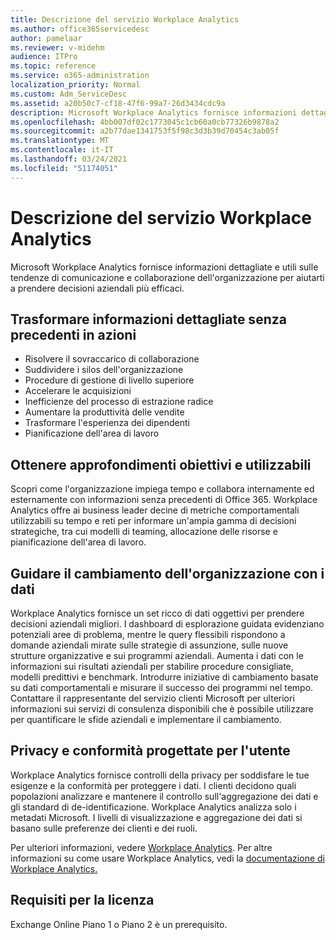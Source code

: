 ```yaml
---
title: Descrizione del servizio Workplace Analytics
ms.author: office365servicedesc
author: pamelaar
ms.reviewer: v-midehm
audience: ITPro
ms.topic: reference
ms.service: o365-administration
localization_priority: Normal
ms.custom: Adm_ServiceDesc
ms.assetid: a20b50c7-cf18-47f6-99a7-26d3434cdc9a
description: Microsoft Workplace Analytics fornisce informazioni dettagliate e utili sulle tendenze di comunicazione e collaborazione dell'organizzazione per aiutarti a prendere decisioni aziendali più efficaci.
ms.openlocfilehash: 4bb007df02c1773045c1cb60a0cb77326b9878a2
ms.sourcegitcommit: a2b77dae1341753f5f98c3d3b39d70454c3ab05f
ms.translationtype: MT
ms.contentlocale: it-IT
ms.lasthandoff: 03/24/2021
ms.locfileid: "51174051"
---
```

# <a name="workplace-analytics-service-description"></a>Descrizione del servizio Workplace Analytics

Microsoft Workplace Analytics fornisce informazioni dettagliate e utili sulle tendenze di comunicazione e collaborazione dell'organizzazione per aiutarti a prendere decisioni aziendali più efficaci.

## <a name="transform-unprecedented-insights-into-action"></a>Trasformare informazioni dettagliate senza precedenti in azioni

* Risolvere il sovraccarico di collaborazione
* Suddividere i silos dell'organizzazione
* Procedure di gestione di livello superiore
* Accelerare le acquisizioni
* Inefficienze del processo di estrazione radice
* Aumentare la produttività delle vendite
* Trasformare l'esperienza dei dipendenti
* Pianificazione dell'area di lavoro

## <a name="gain-objective-actionable-insights"></a>Ottenere approfondimenti obiettivi e utilizzabili

Scopri come l'organizzazione impiega tempo e collabora internamente ed esternamente con informazioni senza precedenti di Office 365. Workplace Analytics offre ai business leader decine di metriche comportamentali utilizzabili su tempo e reti per informare un'ampia gamma di decisioni strategiche, tra cui modelli di teaming, allocazione delle risorse e pianificazione dell'area di lavoro.

## <a name="drive-organizational-change-with-data"></a>Guidare il cambiamento dell'organizzazione con i dati

Workplace Analytics fornisce un set ricco di dati oggettivi per prendere decisioni aziendali migliori. I dashboard di esplorazione guidata evidenziano potenziali aree di problema, mentre le query flessibili rispondono a domande aziendali mirate sulle strategie di assunzione, sulle nuove strutture organizzative e sui programmi aziendali. Aumenta i dati con le informazioni sui risultati aziendali per stabilire procedure consigliate, modelli predittivi e benchmark. Introdurre iniziative di cambiamento basate su dati comportamentali e misurare il successo dei programmi nel tempo. Contattare il rappresentante del servizio clienti Microsoft per ulteriori informazioni sui servizi di consulenza disponibili che è possibile utilizzare per quantificare le sfide aziendali e implementare il cambiamento.

## <a name="privacy-and-compliance-designed-for-you"></a>Privacy e conformità progettate per l'utente

Workplace Analytics fornisce controlli della privacy per soddisfare le tue esigenze e la conformità per proteggere i dati. I clienti decidono quali popolazioni analizzare e mantenere il controllo sull'aggregazione dei dati e gli standard di de-identificazione. Workplace Analytics analizza solo i metadati Microsoft. I livelli di visualizzazione e aggregazione dei dati si basano sulle preferenze dei clienti e dei ruoli.

Per ulteriori informazioni, vedere [Workplace Analytics](https://go.microsoft.com/fwlink/?linkid=852492). Per altre informazioni su come usare Workplace Analytics, vedi la [documentazione di Workplace Analytics.](/workplace-analytics/)
  
## <a name="licensing-requirements"></a>Requisiti per la licenza

Exchange Online Piano 1 o Piano 2 è un prerequisito.